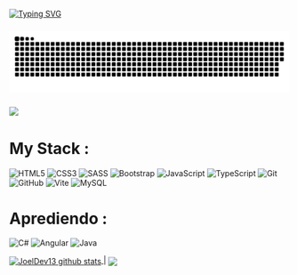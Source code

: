 
<a href="https://git.io/typing-svg"><img src="https://readme-typing-svg.demolab.com?font=Gupter&pause=1000&width=435&lines=I'm+Joel;software+development+student" alt="Typing SVG" /></a>

###

<img src="https://raw.githubusercontent.com/JoelDev13/JoelDev13/output/snake.svg" alt="Snake animation" />

###

[![](https://visitcount.itsvg.in/api?id=JoelDev13&icon=0&color=0)](https://visitcount.itsvg.in) 

 # My Stack :
 ![HTML5](https://img.shields.io/badge/html5-%23E34F26.svg?style=for-the-badge&logo=html5&logoColor=white)
 ![CSS3](https://img.shields.io/badge/css3-%231572B6.svg?style=for-the-badge&logo=css3&logoColor=white)
 ![SASS](https://img.shields.io/badge/SASS-hotpink.svg?style=for-the-badge&logo=SASS&logoColor=white)
 ![Bootstrap](https://img.shields.io/badge/bootstrap-%238511FA.svg?style=for-the-badge&logo=bootstrap&logoColor=white) 
 ![JavaScript](https://img.shields.io/badge/javascript-%23323330.svg?style=for-the-badge&logo=javascript&logoColor=%23F7DF1E) 
 ![TypeScript](https://img.shields.io/badge/typescript-%23007ACC.svg?style=for-the-badge&logo=typescript&logoColor=white) 
 ![Git](https://img.shields.io/badge/git-%23F05033.svg?style=for-the-badge&logo=git&logoColor=white) 
 ![GitHub](https://img.shields.io/badge/github-%23121011.svg?style=for-the-badge&logo=github&logoColor=white) 
 ![Vite](https://img.shields.io/badge/vite-%23646CFF.svg?style=for-the-badge&logo=vite&logoColor=white) 
 ![MySQL](https://img.shields.io/badge/mysql-4479A1.svg?style=for-the-badge&logo=mysql&logoColor=white) 

 # Aprediendo :
 ![C#](https://img.shields.io/badge/c%23-%23239120.svg?style=for-the-badge&logo=csharp&logoColor=white)
 ![Angular](https://img.shields.io/badge/angular-%23DD0031.svg?style=for-the-badge&logo=angular&logoColor=white)
 ![Java](https://img.shields.io/badge/java-%23ED8B00.svg?style=for-the-badge&logo=openjdk&logoColor=white) 



<a href="https://github.com/JoelDev13/github-readme-stats">
  <img align="center" src="https://github-readme-stats.vercel.app/api?username=JoelDev13&show_icons=true&include_all_commits=true&theme=dark&hide_border=true#gh-dark-mode-only" alt="JoelDev13 github stats" />
</a> 
|
<a href="https://github.com/JoelDev13/github-readme-stats">
  <img align="center" src="https://github-readme-stats.vercel.app/api/top-langs/?username=JoelDev13&layout=compact&theme=dark&hide_border=true#gh-dark-mode-only" />
</a>
    
 
  

